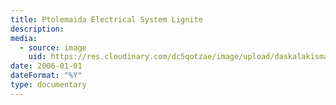 ```yaml
---
title: Ptolemaida Electrical System Lignite
description: 
media:
  - source: image
    uid: https://res.cloudinary.com/dc5qotzae/image/upload/daskalakismanos/misc/ptolemaida-electrical-system-lignite
date: 2006-01-01
dateFormat: "%Y"
type: documentary
---
```

